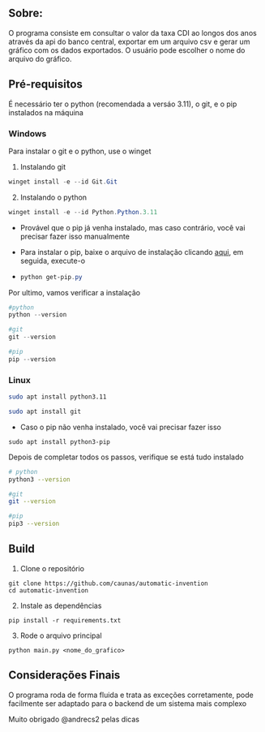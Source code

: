 ## Sobre:

O programa consiste em consultar o valor da taxa CDI ao longos dos anos através da api do banco central, exportar em um arquivo csv e gerar um gráfico com os dados exportados. O usuário pode escolher o nome do arquivo do gráfico.

## Pré-requisitos
É necessário ter o python (recomendada a versáo 3.11), o git, e o pip instalados na máquina

### Windows
Para instalar o git e o python, use o winget

1. Instalando git
``` powershell
winget install -e --id Git.Git
```

2. Instalando o python
``` powershell
winget install -e --id Python.Python.3.11
```
* Provável que o pip já venha instalado, mas caso contrário, você vai precisar fazer isso manualmente

* Para instalar o pip, baixe o arquivo de instalação clicando [aqui](https://bootstrap.pypa.io/get-pip.py), em seguida, execute-o

* ``` powershell
  python get-pip.py
  ```

Por ultimo, vamos verificar a instalação
``` powershell
#python
python --version

#git
git --version

#pip
pip --version
```
### Linux
``` bash
sudo apt install python3.11
```
``` bash
sudo apt install git
```
* Caso o pip não venha instalado, você vai precisar fazer isso
```
sudo apt install python3-pip
```

Depois de completar todos os passos, verifique se está tudo instalado
``` bash
# python
python3 --version

#git
git --version

#pip
pip3 --version
```
## Build
1. Clone o repositório
```
git clone https://github.com/caunas/automatic-invention
cd automatic-invention
```
2. Instale as dependências
```
pip install -r requirements.txt
```
3. Rode o arquivo principal
```
python main.py <nome_do_grafico>
```

## Considerações Finais
O programa roda de forma fluida e trata as exceções corretamente, pode facilmente ser adaptado para o backend de um sistema mais complexo

Muito obrigado @andrecs2 pelas dicas
